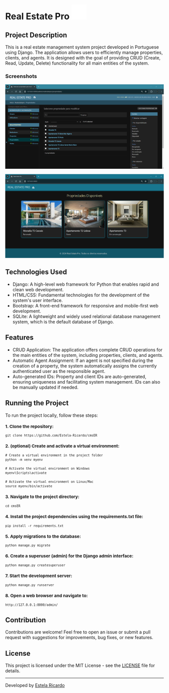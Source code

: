 # Real Estate Pro ![icon](screenshots/icon.svg)
## Project Description
This is a real estate management system project developed in Portuguese using Django. The application allows users to efficiently manage properties, clients, and agents. It is designed with the goal of providing CRUD (Create, Read, Update, Delete) functionality for all main entities of the system.

### Screenshots
![CRUD functionality in action: Easily create, read, update, and delete properties, clients and client actions with Real Estate Pro.](screenshots/crud.png)

![Real Estate Pro Webpage: Explore available properties with ease.](screenshots/webpage.png)

## Technologies Used
 - Django: A high-level web framework for Python that enables rapid and clean web development.
 - HTML/CSS: Fundamental technologies for the development of the system's user interface.
 - Bootstrap: A front-end framework for responsive and mobile-first web development.
 - SQLite: A lightweight and widely used relational database management system, which is the default database of Django.

## Features
 - CRUD Application: The application offers complete CRUD operations for the main entities of the system, including properties, clients, and agents.
 - Automatic Agent Assignment: If an agent is not specified during the creation of a property, the system automatically assigns the currently authenticated user as the responsible agent.
 - Auto-generated IDs: Property and client IDs are auto-generated, ensuring uniqueness and facilitating system management. IDs can also be manually updated if needed.


## Running the Project
To run the project locally, follow these steps:

<small>

### 1. Clone the repository:
   
    git clone https://github.com/Estela-Ricardo/cmsER
    

### 2.  (optional) Create and activate a virtual environment:
   
    # Create a virtual environment in the project folder
    python -m venv myenv

    # Activate the virtual environment on Windows
    myenv\Scripts\activate

    # Activate the virtual environment on Linux/Mac
    source myenv/bin/activate
    

### 3. Navigate to the project directory:

    cd cmsER
    

### 4. Install the project dependencies using the requirements.txt file:
   
    pip install -r requirements.txt
        

### 5. Apply migrations to the database:
   
    python manage.py migrate
    

### 6. Create a superuser (admin) for the Django admin interface:
  
    python manage.py createsuperuser
    

### 7. Start the development server:
   
    python manage.py runserver
    

### 8. Open a web browser and navigate to: 

    http://127.0.0.1:8000/admin/

</small>   

## Contribution

Contributions are welcome! Feel free to open an issue or submit a pull request with suggestions for improvements, bug fixes, or new features.

## License

This project is licensed under the MIT License - see the [LICENSE](https://opensource.org/licenses/MIT) file for details.

---
Developed by [Estela Ricardo](https://github.com/Estela-Ricardo)
